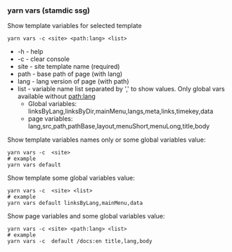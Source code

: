 ### yarn vars (stamdic ssg)
Show template variables for selected template

```shell
yarn vars -c <site> <path:lang> <list>
```
* -h - help
* -c - clear console
* site - site template name (required)
* path - base path of page (with lang)
* lang - lang version of page (with path)
* list - variable name list separated by ',' to show values. Only global vars available without <path:lang>
  + Global variables: linksByLang,linksByDir,mainMenu,langs,meta,links,timekey,data
  + page variables: lang,src,path,pathBase,layout,menuShort,menuLong,title,body

Show template variables names only or some global variables value:
```shell
yarn vars -c  <site>
# example
yarn vars default  
```

Show template some global variables value:
```shell
yarn vars -c  <site> <list>
# example
yarn vars default linksByLang,mainMenu,data
```

Show page variables and some global variables value:
```shell
yarn vars -c <site> <path:lang> <list>
# example
yarn vars -c  default /docs:en title,lang,body
```
